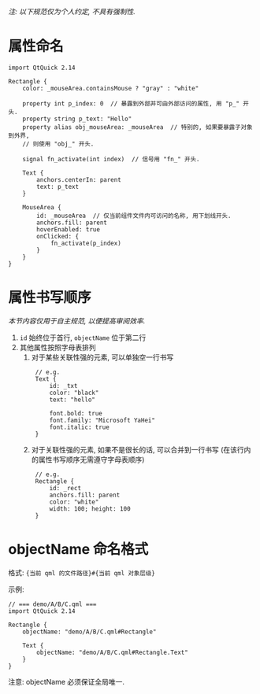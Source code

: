 *注: 以下规范仅为个人约定, 不具有强制性.*

# 属性命名

```
import QtQuick 2.14

Rectangle {
    color: _mouseArea.containsMouse ? "gray" : "white"

    property int p_index: 0  // 暴露到外部并可由外部访问的属性, 用 "p_" 开头.
    property string p_text: "Hello"
    property alias obj_mouseArea: _mouseArea  // 特别的, 如果要暴露子对象到外界, 
    // 则使用 "obj_" 开头.

    signal fn_activate(int index)  // 信号用 "fn_" 开头.

    Text {
        anchors.centerIn: parent
        text: p_text
    }

    MouseArea {
        id: _mouseArea  // 仅当前组件文件内可访问的名称, 用下划线开头.
        anchors.fill: parent
        hoverEnabled: true
        onClicked: {
            fn_activate(p_index)
        }
    }
}
```

# 属性书写顺序

*本节内容仅用于自主规范, 以便提高审阅效率.*

1. `id` 始终位于首行, `objectName` 位于第二行
2. 其他属性按照字母表排列
    1. 对于某些关联性强的元素, 可以单独空一行书写
       ```
        // e.g.
        Text {
            id: _txt
            color: "black"
            text: "hello"
            
            font.bold: true
            font.family: "Microsoft YaHei"
            font.italic: true
        }
       ```
    2. 对于关联性强的元素, 如果不是很长的话, 可以合并到一行书写 (在该行内的属性书写顺序无需遵守字母表顺序)
       ```
        // e.g.
        Rectangle {
            id: _rect
            anchors.fill: parent
            color: "white"
            width: 100; height: 100
        }
       ```

# objectName 命名格式

格式: `{当前 qml 的文件路径}#{当前 qml 对象层级}`

示例:

```
// === demo/A/B/C.qml ===
import QtQuick 2.14

Rectangle {
    objectName: "demo/A/B/C.qml#Rectangle"

    Text {
        objectName: "demo/A/B/C.qml#Rectangle.Text"
    }
}
```

注意: objectName 必须保证全局唯一.
